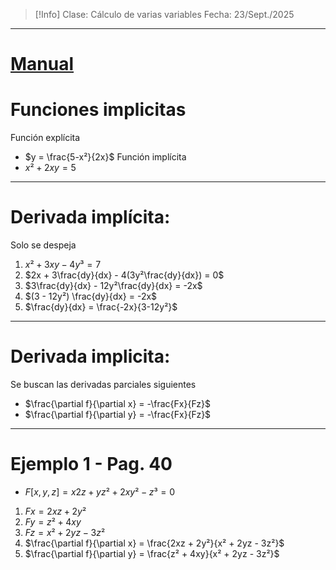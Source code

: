 >[!Info]
>Clase: Cálculo de varias variables
>Fecha: 23/Sept./2025

---
# [Manual](https://drive.google.com/file/d/1HART8nKv4Us81cWT7bBQ-lRG8ye4VKd3/view)
# Funciones implicitas
Función explícita
- $y = \frac{5-x²}{2x}$
Función implícita
- $x² +  2xy = 5$
---
# Derivada implícita:
Solo se despeja
1) $x² + 3xy - 4y³ = 7$
2) $2x + 3\frac{dy}{dx} - 4(3y²\frac{dy}{dx}) = 0$
3) $3\frac{dy}{dx} - 12y²\frac{dy}{dx} = -2x$
4) $(3 - 12y²) \frac{dy}{dx} = -2x$
5) $\frac{dy}{dx} = \frac{-2x}{3-12y²}$
---
# Derivada implicita:
Se buscan las derivadas parciales siguientes
- $\frac{\partial f}{\partial x} = -\frac{Fx}{Fz}$
- $\frac{\partial f}{\partial y} = -\frac{Fx}{Fz}$
---
# Ejemplo 1 - Pag. 40
- $F[x,y,z] = x2z + yz² + 2xy² - z³ = 0$
1) $Fx = 2xz + 2y²$
2) $Fy = z² + 4xy$
3) $Fz = x² + 2yz - 3z²$
4) $\frac{\partial f}{\partial x} = \frac{2xz + 2y²}{x² + 2yz - 3z²}$
5) $\frac{\partial f}{\partial y} = \frac{z² + 4xy}{x² + 2yz - 3z²}$

